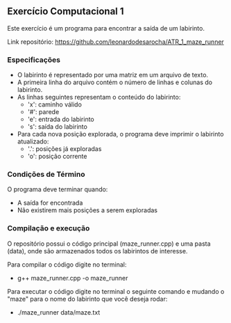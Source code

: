 ## Exercício Computacional 1

Este exercício é um programa para encontrar a saída de um labirinto.

Link repositório:
https://github.com/leonardodesarocha/ATR_1_maze_runner

### Especificações

- O labirinto é representado por uma matriz em um arquivo de texto.
- A primeira linha do arquivo contém o número de linhas e colunas do labirinto.
- As linhas seguintes representam o conteúdo do labirinto:
  - 'x': caminho válido
  - '#': parede
  - 'e': entrada do labirinto
  - 's': saída do labirinto
- Para cada nova posição explorada, o programa deve imprimir o labirinto atualizado:
  - '.': posições já exploradas
  - 'o': posição corrente

### Condições de Término
O programa deve terminar quando:
- A saída for encontrada
- Não existirem mais posições a serem exploradas

### Compilação e execução
O repositório possui o código principal (maze_runner.cpp) e uma pasta (data), onde são armazenados todos os labirintos de interesse.

Para compilar o código digite no terminal:
- g++ maze_runner.cpp -o maze_runner
  
Para executar o código digite no terminal o seguinte comando e mudando o "maze" para o nome do labirinto que você deseja rodar:
- ./maze_runner data/maze.txt
